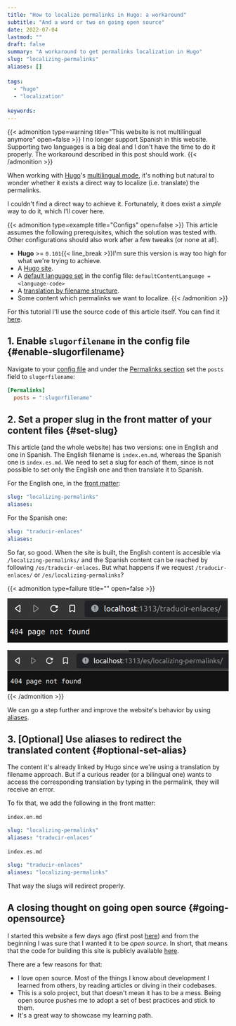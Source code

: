 ```yaml
---
title: "How to localize permalinks in Hugo: a workaround"
subtitle: "And a word or two on going open source"
date: 2022-07-04
lastmod: ""
draft: false
summary: "A workaround to get permalinks localization in Hugo"
slug: "localizing-permalinks"
aliases: []

tags:
  - "hugo"
  - "localization"

keywords:
---
```


{{< admonition type=warning title="This website is not multilingual anymore" open=false >}}
I no longer support Spanish in this website.
Supporting two languages is a big deal and I don't have the time to do it properly.
The workaround described in this post should work.
{{< /admonition >}}

When working with [Hugo](https://gohugo.io/)'s [multilingual mode](https://gohugo.io/content-management/multilingual/),
it's nothing but natural to wonder whether it exists a direct way to localize (i.e. translate) the permalinks.

I couldn't find a direct way to achieve it.
Fortunately, it does exist a _simple_ way to do it, which I'll cover here.

{{< admonition type=example title="Configs" open=false >}}
This article assumes the following prerequisites, which the solution was tested with.
Other configurations should also work after a few tweaks (or none at all).

* **Hugo** >= `0.101`{{< line_break >}}I'm sure this version is way too high for what we're trying to achieve.
* A [Hugo site](https://gohugo.io/commands/hugo_new_site/).
* A [default language set](https://gohugo.io/content-management/multilingual/#configure-languages) in the config file: ```defaultContentLanguage = <language-code>```
* A [translation by filename structure](https://gohugo.io/content-management/multilingual/#translation-by-filename).
* Some content which permalinks we want to localize.
{{< /admonition >}}

For this tutorial I'll use the source code of this article itself.
You can find it [here](https://github.com/Quiroptero/omiranda-source/tree/main/content/posts/2022/07/localizing-permalinks-in-hugo).

## 1. Enable `slugorfilename` in the config file {#enable-slugorfilename}

Navigate to your [config file](https://gohugo.io/getting-started/configuration/#configuration-file) and under the [Permalinks section](https://gohugo.io/content-management/urls/#permalinks-configuration-example) set the `posts` field to `slugorfilename`:

```TOML
[Permalinks]
  posts = ":slugorfilename"
```

## 2. Set a proper slug in the front matter of your content files {#set-slug}

This article (and the whole website) has two versions: one in English and one in Spanish.
The English filename is `index.en.md`,
whereas the Spanish one is `index.es.md`.
We need to set a slug for each of them,
since is not possible to set only the English one and then translate it to Spanish.

For the English one, in the [front matter](https://gohugo.io/content-management/front-matter/):
```YAML
slug: "localizing-permalinks"
aliases:
```

For the Spanish one:
```YAML
slug: "traducir-enlaces"
aliases:
```

So far, so good.
When the site is built, the English content is accesible via `/localizing-permalinks/`
and the Spanish content can be reached by following `/es/traducir-enlaces`.
But what happens if we request `/traducir-enlaces/` or `/es/localizing-permalinks`?

{{< admonition type=failure title="" open=false >}}

![Error 404 when requesting the Spanish article from within the English version of the website](failure_slug_en.png "The ubiquitous Error 404")

![Error 404 when requesting the English article from within the Spanish version of the website](failure_slug_es.png "")
{{< /admonition >}}

We can go a step further and improve the website's behavior by using [aliases](https://gohugo.io/content-management/urls/#aliases).

## 3. [Optional] Use aliases to redirect the translated content {#optional-set-alias}

The content it's already linked by Hugo since we're using a translation by filename approach.
But if a curious reader (or a bilingual one) wants to access the corresponding translation by typing in the permalink,
they will receive an error.

To fix that, we add the following in the front matter:

`index.en.md`
```YAML
slug: "localizing-permalinks"
aliases: "traducir-enlaces"
```

`index.es.md`
```YAML
slug: "traducir-enlaces"
aliases: "localizing-permalinks"
```

That way the slugs will redirect properly.

## A closing thought on going open source {#going-opensource}

I started this website a few days ago (first post [here](https://omiranda.dev/hello-world/))
and from the beginning I was sure that I wanted it to be _open source_.
In short, that means that the code for building this site is publicly available [here](https://github.com/Quiroptero/omiranda-source).

There are a few reasons for that:
* I love open source.
  Most of the things I know about development I learned from others, by reading articles or diving in their codebases.
* This is a solo project, but that doesn't mean it has to be a mess.
  Being open source pushes me to adopt a set of best practices and stick to them.
* It's a great way to showcase my learning path.

